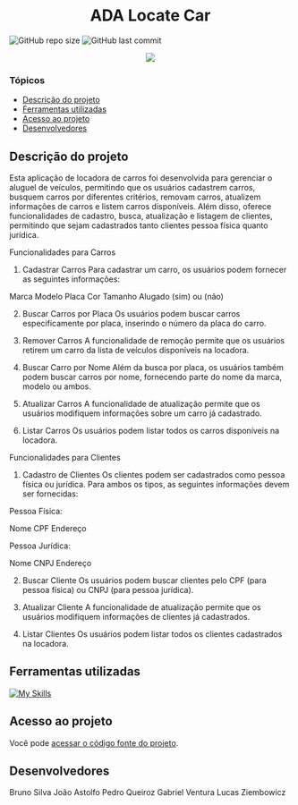 # <h1 align="center"> ADA Locate Car </h1>
![GitHub repo size](https://img.shields.io/github/repo-size/jpastolfo/ADA-Locate-Car?style=plastic)
![GitHub last commit](https://img.shields.io/github/last-commit/jpastolfo/ADA-Locate-Car?style=plastic)

<p align="center">
   <img src="http://img.shields.io/static/v1?label=STATUS&message=EM%20DESENVOLVIMENTO&color=RED&style=for-the-badge" #vitrinedev/>
</p>

### Tópicos 

- [Descrição do projeto](#descrição-do-projeto)
- [Ferramentas utilizadas](#ferramentas-utilizadas)
- [Acesso ao projeto](#acesso-ao-projeto)
- [Desenvolvedores](#desenvolvedores)

## Descrição do projeto 

<p align="justify">

Esta aplicação de locadora de carros foi desenvolvida para gerenciar o aluguel de veículos, permitindo que os usuários cadastrem carros, busquem carros por diferentes critérios, removam carros, atualizem informações de carros e listem carros disponíveis. Além disso, oferece funcionalidades de cadastro, busca, atualização e listagem de clientes, permitindo que sejam cadastrados tanto clientes pessoa física quanto jurídica.

Funcionalidades para Carros

1. Cadastrar Carros
Para cadastrar um carro, os usuários podem fornecer as seguintes informações:

Marca
Modelo
Placa
Cor
Tamanho
Alugado (sim) ou (não)

2. Buscar Carros por Placa
Os usuários podem buscar carros especificamente por placa, inserindo o número da placa do carro.

3. Remover Carros
A funcionalidade de remoção permite que os usuários retirem um carro da lista de veículos disponíveis na locadora.

4. Buscar Carro por Nome
Além da busca por placa, os usuários também podem buscar carros por nome, fornecendo parte do nome da marca, modelo ou ambos.

5. Atualizar Carros
A funcionalidade de atualização permite que os usuários modifiquem informações sobre um carro já cadastrado. 

6. Listar Carros
Os usuários podem listar todos os carros disponíveis na locadora. 

Funcionalidades para Clientes
1. Cadastro de Clientes
Os clientes podem ser cadastrados como pessoa física ou jurídica. Para ambos os tipos, as seguintes informações devem ser fornecidas:

Pessoa Física:

Nome
CPF
Endereço


Pessoa Jurídica:

Nome
CNPJ
Endereço

2. Buscar Cliente
Os usuários podem buscar clientes pelo CPF (para pessoa física) ou CNPJ (para pessoa jurídica). 

3. Atualizar Cliente
A funcionalidade de atualização permite que os usuários modifiquem informações de clientes já cadastrados.

4. Listar Clientes
Os usuários podem listar todos os clientes cadastrados na locadora.
 
## Ferramentas utilizadas
[![My Skills](https://skillicons.dev/icons?i=java)](https://skillicons.dev)

## Acesso ao projeto

Você pode [acessar o código fonte do projeto](https://github.com/jpastolfo/ADA-Locate-Car).

## Desenvolvedores
Bruno Silva
João Astolfo
Pedro Queiroz
Gabriel Ventura
Lucas Ziembowicz
